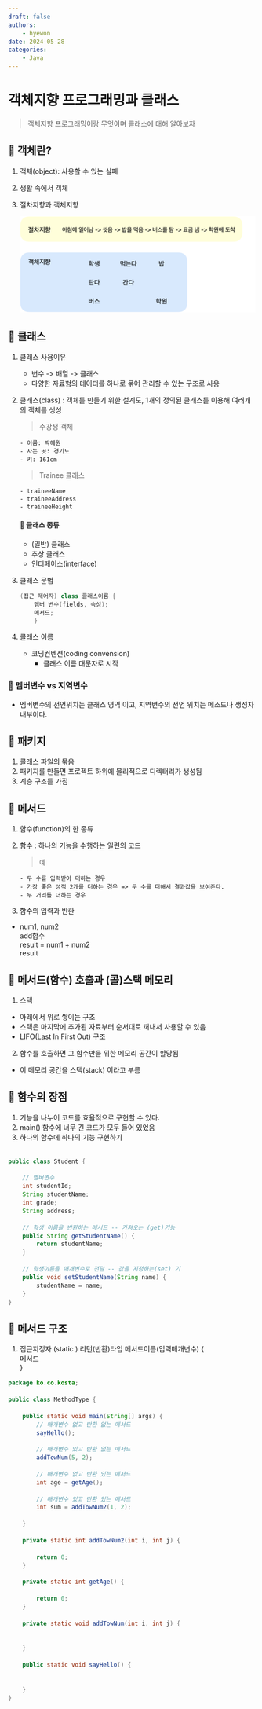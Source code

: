 ```yaml
---
draft: false
authors:
    - hyewon
date: 2024-05-28
categories:
    - Java
---
```


# 객체지향 프로그래밍과 클래스

> 객체지향 프로그래밍이랑 무엇이며 클래스에 대해 알아보자

<!-- more -->

## 🍎 객체란?

1. 객체(object): 사용할 수 있는 실페
2. 생활 속에서 객체

3. 절차지향과 객체지향

    ![alt text](image-1.png)

## 🍎 클래스

1.  클래스 사용이유

    -   변수 -> 배열 -> 클래스
    -   다양한 자료형의 데이터를 하나로 묶어 관리할 수 있는 구조로 사용

2.  클래스(class) : 객체를 만들기 위한 설계도, 1개의 정의된 클래스를 이용해 여러개의 객체를 생성

    > 수강생 객체

        - 이름: 박혜원
        - 사는 곳: 경기도
        - 키: 161cm

    > Trainee 클래스

        - traineeName
        - traineeAddress
        - traineeHeight

    #### 🍏 클래스 종류

    -   (일반) 클래스
    -   추상 클래스
    -   인터페이스(interface)

3.  클래스 문법

    ```java
    (접근 제어자) class 클래스이름 {
        멤버 변수(fields, 속성);
        메서드;
        }
    ```

4.  클래스 이름

    -   코딩컨벤션(coding convension)
        -   클래스 이름 대문자로 시작

### 💫 멤버변수 vs 지역변수

-   멤버변수의 선언위치는 클래스 영역 이고, 지역변수의 선언 위치는 메소드나 생성자 내부이다.

## 🍎 패키지

1. 클래스 파일의 묶음
2. 패키지를 만들면 프로젝트 하위에 물리적으로 디렉터리가 생성됨
3. 계층 구조를 가짐

## 🍎 메서드

1.  함수(function)의 한 종류
2.  함수 : 하나의 기능을 수행하는 일련의 코드

    > 예

        - 두 수를 입력받아 더하는 경우
        - 가장 좋은 성적 2개를 더하는 경우 => 두 수를 더해서 결과값을 보여준다.
        - 두 거리를 더하는 경우

3.  함수의 입력과 반환

-   num1, num2  
    add함수  
    result = num1 + num2  
    result

## 🍎 메서드(함수) 호출과 (콜)스택 메모리

1. 스택

-   아래에서 위로 쌓이는 구조
-   스택은 마지막에 추가된 자료부터 순서대로 꺼내서 사용할 수 있음
-   LIFO(Last In First Out) 구조

2. 함수를 호출하면 그 함수만을 위한 메모리 공간이 할당됨

-   이 메모리 공간을 스택(stack) 이라고 부름

## 🍎 함수의 장점

1. 기능을 나누어 코드를 효율적으로 구현할 수 있다.
2. main() 함수에 너무 긴 코드가 모두 들어 있었음
3. 하나의 함수에 하나의 기능 구현하기

```java

public class Student {

	// 멤버변수
	int studentId;
	String studentName;
	int grade;
	String address;

	// 학생 이름을 반환하는 메서드 -- 가져오는 (get)기능
	public String getStudentName() {
		return studentName;
	}

	// 학생이름을 매개변수로 전달 -- 값을 지정하는(set) 기
	public void setStudentName(String name) {
		studentName = name;
	}
}

```

## 🍎 메서드 구조

1. 접근지정자 (static ) 리턴(반환)타입 메서드이름(입력매개변수) {  
    메서드  
   }

```java
package ko.co.kosta;

public class MethodType {

	public static void main(String[] args) {
		// 매개변수 없고 반환 없는 메서드
		sayHello();

		// 매개변수 있고 반환 없는 메서드
		addTowNum(5, 2);

		// 매개변수 없고 반환 있는 메서드
		int age = getAge();

		// 매개변수 있고 반환 있는 메서드
		int sum = addTowNum2(1, 2);

	}

	private static int addTowNum2(int i, int j) {

		return 0;
	}

	private static int getAge() {

		return 0;
	}

	private static void addTowNum(int i, int j) {


	}

	public static void sayHello() {


	}
}

```

<br>
<br>
<br>
